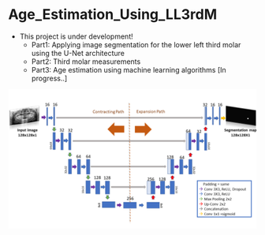 # Age_Estimation_Using_LL3rdM
* This project is under development!
  * Part1: Applying image segmentation for the lower left third molar using the U-Net architecture
  * Part2: Third molar measurements 
  * Part3: Age estimation using machine learning algorithms [In progress..]


![This is an image](https://github.com/sawsanowa/Age_Estimation_Using_LL3rdM/blob/main/U-Net_Model_Architecture.png)
